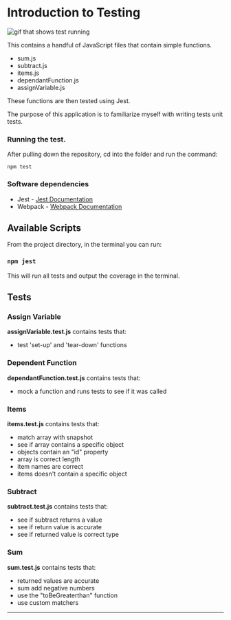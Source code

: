 # Introduction to Testing
![gif that shows test running](https://media.giphy.com/media/uttMYghH97SUbZj9ki/giphy.gif)

This contains a handful of JavaScript files that contain simple functions.
- sum.js
- subtract.js
- items.js
- dependantFunction.js
- assignVariable.js

These functions are then tested using Jest.

The purpose of this application is to familiarize myself with writing tests unit tests. 

### Running the test. 

After pulling down the repository, cd into the folder and run the command:

    npm test

### Software dependencies
- Jest - [Jest Documentation](https://jestjs.io/)
- Webpack - [Webpack Documentation](https://webpack.js.org/)

## Available Scripts

From the project directory, in the terminal you can run:

### `npm jest`

This will run all tests and output the coverage in the terminal.

## Tests

### Assign Variable

**assignVariable.test.js** contains tests that:
- test 'set-up' and 'tear-down' functions

### Dependent Function

**dependantFunction.test.js** contains tests that:
- mock a function and runs tests to see if it was called

### Items

**items.test.js** contains tests that:
- match array with snapshot
- see if array contains a specific object
- objects contain an "id" property
- array is correct length
- item names are correct
- items doesn't contain a specific object

### Subtract

**subtract.test.js** contains tests that:
- see if subtract returns a value
- see if return value is accurate
- see if returned value is correct type

### Sum

**sum.test.js** contains tests that:
- returned values are accurate
- sum add negative numbers
- use the "toBeGreaterthan" function
- use custom matchers

***
